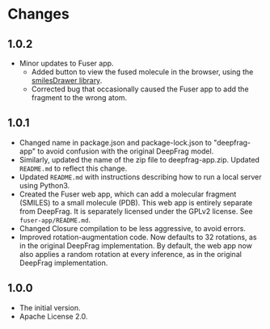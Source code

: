 Changes
=======

1.0.2
-----

* Minor updates to Fuser app.
  * Added button to view the fused molecule in the browser, using the
    [smilesDrawer library](https://github.com/reymond-group/smilesDrawer).
  * Corrected bug that occasionally caused the Fuser app to add the fragment to
    the wrong atom.

1.0.1
-----

* Changed name in package.json and package-lock.json to "deepfrag-app" to
  avoid confusion with the original DeepFrag model.
* Similarly, updated the name of the zip file to deepfrag-app.zip. Updated
  `README.md` to reflect this change.
* Updated `README.md` with instructions describing how to run a local server
  using Python3.
* Created the Fuser web app, which can add a molecular fragment (SMILES) to a
  small molecule (PDB). This web app is entirely separate from DeepFrag. It is
  separately licensed under the GPLv2 license. See `fuser-app/README.md`.
* Changed Closure compilation to be less aggressive, to avoid errors.
* Improved rotation-augmentation code. Now defaults to 32 rotations, as in the
  original DeepFrag implementation. By default, the web app now also applies a
  random rotation at every inference, as in the original DeepFrag
  implementation.

1.0.0
-----

* The initial version.
* Apache License 2.0.
